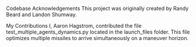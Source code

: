 Codebase Acknowledgements
This project was originally created by Randy Beard and Landon Shumway.

My Contributions
I, Aaron Hagstrom, contributed the file test_multiple_agents_dynamics.py located in the launch_files folder. This file optimizes multiple missiles to arrive simultaneously on a maneuver horizon.
